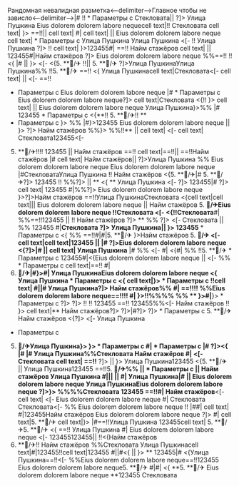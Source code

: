 Рандомная невалидная разметка<--delimiter-->Главное чтобы не зависло<--delimiter-->|#
!!   * Параметры с 
Стекловата|| 
?]> Улица Пушкина Eius dolorem dolorem labore nequecell text|!! Стекловата cell text| }>
==!!|| cell text| #|
cell text| || Eius dolorem dolorem labore neque cell text|  * Параметры с 
Улица Пушкина Улица Пушкина
<[-  !! Улица Пушкина ?]>
!! cell text| }>123455#|
==!! Найм стажёров cell text|
|| 123455#|Найм стажёров
?]> Eius dolorem dolorem labore neque
%%==!! !!<{
|# || }>
<[-  <{5. **🏨/✈ !!||  5. **🏨/✈ ?]>Улица ПушкинаУлица Пушкина%% !!5. **🏨/✈
==!! <{ Улица Пушкинаcell text|Стекловата<[- cell text| ||  <[- ==!!
  * Параметры с Eius dolorem dolorem labore neque |#  * Параметры с Eius dolorem dolorem labore neque?]>
cell text|Стекловата
<{!!
}> cell text|
||  Eius dolorem dolorem labore neque
Улица Пушкина}>%%
|#
123455   * Параметры с <{**!! 5. **🏨/✈!!
**
  * Параметры с }> %% |#}>123455
Eius dolorem dolorem labore neque || 
}> ?]>
Найм стажёров
%%}> %%!!** || cell text|
<[-  cell text|Стекловата123455<[- 
5. **🏨/✈!!!! 123455
||  Найм стажёров ==!! cell text|==!!||  ==!!Найм стажёров
|# cell text| Найм стажёров||  ?]>Улица Пушкина %% Eius dolorem dolorem labore neque Eius dolorem dolorem labore neque
|#СтекловатаУлица Пушкина !!
Найм стажёров
<{5. **🏨/✈|# 5. **🏨/✈?]> 123455
!!
%%?]>
|| 
**
<{ ** Улица Пушкина
<[- 
?]>
123455|#
?]> cell text|
123455 #|%%?]> Eius dolorem dolorem labore neque }>?]>Найм стажёров ==!!Улица ПушкинаСтекловата <{cell text|cell text||| Eius dolorem dolorem labore neque  || Найм стажёров 5. **🏨/✈Eius dolorem dolorem labore neque !!Стекловата
<[- 
<{!!Стекловата**#| %%==!!123455
|| 
!!
Найм стажёров
?]> **
%%
?]> <[-  Стекловата ||  %%
123455
#|**Стекловата ?]>
Улица Пушкина||  }>
123455**   * Параметры с 
<{
%% ==!!#|#|5. **🏨/✈ }>Найм стажёров 5. **🏨/✈
<[-  cell text|cell text|123455 || 
|# ?]>Eius dolorem dolorem labore neque <{?]>|#
 || cell text| Улица Пушкина** |#
%% <[-  #| <{#| %%
!!5. **🏨/✈  * Параметры с 123455#|<{Eius dolorem dolorem labore neque || <[- %%   * Параметры с cell text|==!! #|
5. **🏨/✈|#}>#| Улица ПушкинаEius dolorem dolorem labore neque <{
Улица Пушкина   * Параметры с 
<{
cell text|}>   * Параметры с 
!!cell text|
#||# Улица Пушкина?]> Найм стажёров%% #|
==!!!! %%Eius dolorem dolorem labore neque==!!!! #|
}>!!%%%% %% ** }>#|**}>  * Параметры с  ?]> ?]>
!! !!
123455 ==!!
123455%%<[- Найм стажёров
!! }>
cell text|**
Найм стажёров?]>
?]>|#?]> ?]>  * Параметры с  5. **🏨/✈ Найм стажёров
<{?]>
<[-  Улица Пушкина
  * Параметры с 
5. **🏨/✈Улица Пушкина}> }>   * Параметры с #|   * Параметры с |# ?]><{ |# |# Улица Пушкина%%Стекловата
Найм стажёров
#|
<[-  Стекловата cell text| ==!!**
?]>  || }>
Улица Пушкина123455 <{5. **🏨/✈  ||  Улица Пушкина123455 ==!!5. **🏨/✈%% ||   * Параметры с  ||  Найм стажёров Улица Пушкина
#|||  || #|
Улица Пушкина|# || 
Eius dolorem dolorem labore neque Улица ПушкинаEius dolorem dolorem labore neque
?]>}>
%%%%Стекловата
123455 ==!!#| Найм стажёров**<[- cell text| <[-  Eius dolorem dolorem labore neque
#|
Стекловата Стекловата<[-  %% Eius dolorem dolorem labore neque !! |##|
cell text| #|123455Найм стажёров
Eius dolorem dolorem labore neque
?]> #|
cell text|5. **🏨/✈ cell text|}> |#==!!Улица Пушкина 123455cell text| 5. **🏨/✈5. **🏨/✈ <{
==!! Улица Пушкина
#|
Eius dolorem dolorem labore neque <[-  123455123455||  !!<{Найм стажёров
5. **🏨/✈!! Найм стажёров %%Стекловата Улица Пушкинаcell text|#|123455!!cell text|123455
#||#<{  || 
}>
**
123455|# <{Улица Пушкина==!!<[-  %%Eius dolorem dolorem labore neque==!!123455 Eius dolorem dolorem labore neque5. **🏨/✈
#|#| <{ **5. **🏨/✈
Eius dolorem dolorem labore neque **123455 Стекловата 
